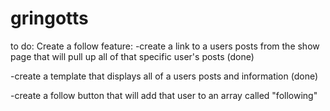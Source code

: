 # gringotts
to do:
Create a follow feature:
-create a link to a users posts from the show page that will pull up all of that specific user's posts (done)

-create a template that displays all of a users posts and information (done)
    
-create a follow button that will add that user to an array called "following"

